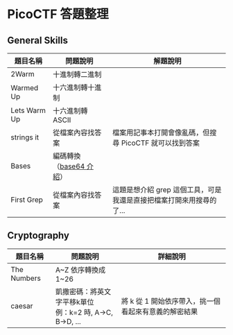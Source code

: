 # PicoCTF 答題整理

## General Skills
題目名稱 | 問題說明 | 解題說明 
---|---|---
2Warm | 十進制轉二進制
Warmed Up | 十六進制轉十進制
Lets Warm Up | 十六進制轉 ASCII
strings it | 從檔案內容找答案 | 檔案用記事本打開會像亂碼，但搜尋 PicoCTF 就可以找到答案
Bases | 編碼轉換（[base64 介紹](Notes/常見編碼介紹.md)）
First Grep | 從檔案內容找答案 | 這題是想介紹 grep 這個工具，可是我還是直接把檔案打開來用搜尋的了...


## Cryptography
題目名稱 | 問題說明 | 詳細說明 
---|---|---
The Numbers | A\~Z 依序轉換成 1\~26
caesar | 凱撒密碼：將英文字平移k單位<br>例：k=2 時, A->C, B->D, ... | 將 k 從 1 開始依序帶入，挑一個看起來有意義的解密結果


